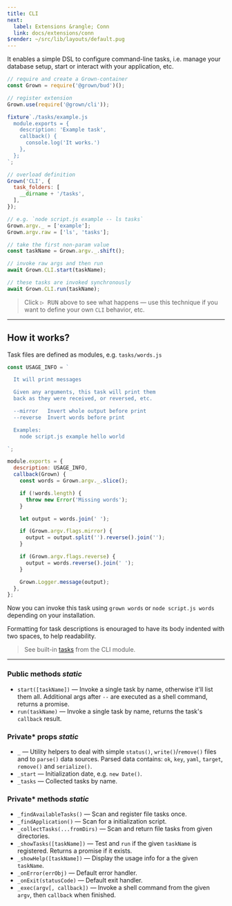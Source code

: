 ```yaml
---
title: CLI
next:
  label: Extensions &rangle; Conn
  link: docs/extensions/conn
$render: ~/src/lib/layouts/default.pug
---
```


It enables a simple DSL to configure command-line tasks, i.e. manage your database setup, start or interact with your application, etc.

```js
// require and create a Grown-container
const Grown = require('@grown/bud')();

// register extension
Grown.use(require('@grown/cli'));

fixture`./tasks/example.js
  module.exports = {
    description: 'Example task',
    callback() {
      console.log('It works.')
    },
  };
`;

// overload definition
Grown('CLI', {
  task_folders: [
    __dirname + '/tasks',
  ],
});

// e.g. `node script.js example -- ls tasks`
Grown.argv._ = ['example'];
Grown.argv.raw = ['ls', 'tasks'];

// take the first non-param value
const taskName = Grown.argv._.shift();

// invoke raw args and then run
await Grown.CLI.start(taskName);

// these tasks are invoked synchronously
await Grown.CLI.run(taskName);
```

> Click <kbd>▷ RUN</kbd> above to see what happens &mdash; use this technique if you want to define your own `CLI` behavior, etc.

---

## How it works?

Task files are defined as modules, e.g. `tasks/words.js`

```js
const USAGE_INFO = `

  It will print messages

  Given any arguments, this task will print them
  back as they were received, or reversed, etc.

  --mirror   Invert whole output before print
  --reverse  Invert words before print

  Examples:
    node script.js example hello world

`;

module.exports = {
  description: USAGE_INFO,
  callback(Grown) {
    const words = Grown.argv._.slice();

    if (!words.length) {
      throw new Error('Missing words');
    }

    let output = words.join(' ');

    if (Grown.argv.flags.mirror) {
      output = output.split('').reverse().join('');
    }

    if (Grown.argv.flags.reverse) {
      output = words.reverse().join(' ');
    }

    Grown.Logger.message(output);
  },
};
```

Now you can invoke this task using `grown words` or `node script.js words` depending on your installation.

Formatting for task descriptions is enouraged to have its body indented with two spaces, to help readability.

> See built-in [tasks](https://github.com/grownjs/grown/tree/master/packages/cli/bin/tasks) from the CLI module.

---

### Public methods <var>static</var>

- `start([taskName])` &mdash; Invoke a single task by name, otherwise it'll list them all.
  Additional args after `--` are executed as a shell command, returns a promise.
- `run(taskName)` &mdash; Invoke a single task by name, returns the task's `callback` result.

### Private* props <var>static</var>

- `_` &mdash; Utility helpers to deal with simple `status()`, `write()`/`remove()` files and to `parse()` data sources. Parsed data contains: `ok`, `key`, `yaml`, `target`, `remove()` and `serialize()`.
- `_start` &mdash; Initialization date, e.g. `new Date()`.
- `_tasks` &mdash; Collected tasks by name.

### Private* methods <var>static</var>

- `_findAvailableTasks()` &mdash; Scan and register file tasks once.
- `_findApplication()` &mdash; Scan for a initialization script.
- `_collectTasks(...fromDirs)` &mdash; Scan and return file tasks from given directories.
- `_showTasks([taskName])` &mdash; Test and `run` if the given `taskName` is registered. Returns a promise if it exists.
- `_showHelp([taskName])` &mdash; Display the usage info for a the given `taskName`.
- `_onError(errObj)` &mdash; Default error handler.
- `_onExit(statusCode)` &mdash; Default exit handler.
- `_exec(argv[, callback])` &mdash; Invoke a shell command from the given `argv`, then `callback` when finished.

